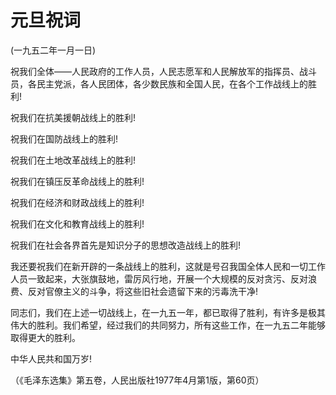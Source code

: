 # 元旦祝词

(一九五二年一月一日)

祝我们全体——人民政府的工作人员，人民志愿军和人民解放军的指挥员、战斗员，各民主党派，各人民团体，各少数民族和全国人民，在各个工作战线上的胜利!

祝我们在抗美援朝战线上的胜利!

祝我们在国防战线上的胜利!

祝我们在土地改革战线上的胜利!

祝我们在镇压反革命战线上的胜利!

祝我们在经济和财政战线上的胜利!

祝我们在文化和教育战线上的胜利!

祝我们在社会各界首先是知识分子的思想改造战线上的胜利!

我还要祝我们在新开辟的一条战线上的胜利，这就是号召我国全体人民和一切工作人员一致起来，大张旗鼓地，雷厉风行地，开展一个大规模的反对贪污、反对浪费、反对官僚主义的斗争，将这些旧社会遗留下来的污毒洗干净!

同志们，我们在上述一切战线上，在一九五一年，都已取得了胜利，有许多是极其伟大的胜利。我们希望，经过我们的共同努力，所有这些工作，在一九五二年能够取得更大的胜利。

中华人民共和国万岁!

（《毛泽东选集》第五卷，人民出版社1977年4月第1版，第60页）
